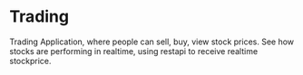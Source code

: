 # Trading
Trading Application, where people can sell, buy, view stock prices. 
See how stocks are performing in realtime, using restapi to receive realtime stockprice.
